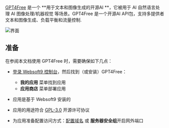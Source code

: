 [GPT4Free](https://github.com/xtekky/gpt4free) 是一个 **用于文本和图像生成的开源AI **，它被用于 AI 自然语言处理 AI 图像处理/机器视觉  等场景。GPT4Free 是一个开源AI API包，支持多提供者文本和图像生成、负载平衡和流量控制.


![界面](https://libs.websoft9.com/Websoft9/DocsPicture/zh/g4f/g4f-gui-websoft9.png)


## 准备

在参阅本文档使用 GPT4Free 时，需要确保如下几点：

- [登录 Websoft9 控制台](./login-console)，然后找到（或安装）GPT4Free：
  - **我的应用** 菜单找到应用 
  - **应用商店** 菜单部署应用

- 应用是基于 Websoft9 安装的


- 应用的用途符合 [GPL-3.0](https://opensource.org/licenses/GPL-3.0) 开源许可协议


- 为应用准备配置访问方式：[配置域名](./domain-set) 或 **服务器安全组**开启网外端口